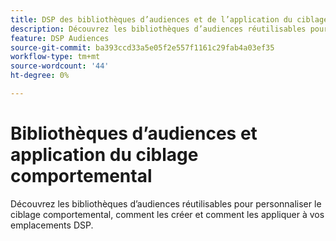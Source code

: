 ```yaml
---
title: DSP des bibliothèques d’audiences et de l’application du ciblage comportemental
description: Découvrez les bibliothèques d’audiences réutilisables pour la personnalisation du ciblage comportemental.
feature: DSP Audiences
source-git-commit: ba393ccd33a5e05f2e557f1161c29fab4a03ef35
workflow-type: tm+mt
source-wordcount: '44'
ht-degree: 0%

---
```


# Bibliothèques d’audiences et application du ciblage comportemental

Découvrez les bibliothèques d’audiences réutilisables pour personnaliser le ciblage comportemental, comment les créer et comment les appliquer à vos emplacements DSP.

<!--
>[!VIDEO]()
-->
